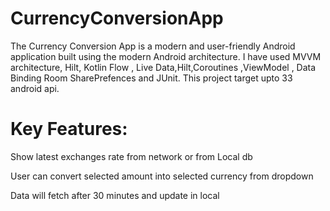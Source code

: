 # CurrencyConversionApp

The Currency Conversion App is a modern and user-friendly Android application built using the modern Android architecture. I have used MVVM architecture, Hilt, Kotlin Flow , Live Data,Hilt,Coroutines ,ViewModel , Data Binding Room SharePrefences and JUnit. This project target upto 33 android api.
# Key Features:

Show latest exchanges rate from network or from Local db

User can convert selected amount into selected currency from dropdown

Data will fetch after 30 minutes and update in local
